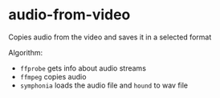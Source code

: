 # audio-from-video

Copies audio from the video and saves it in a selected format

Algorithm:

- `ffprobe` gets info about audio streams
- `ffmpeg` copies audio
- `symphonia` loads the audio file and `hound` to wav file
